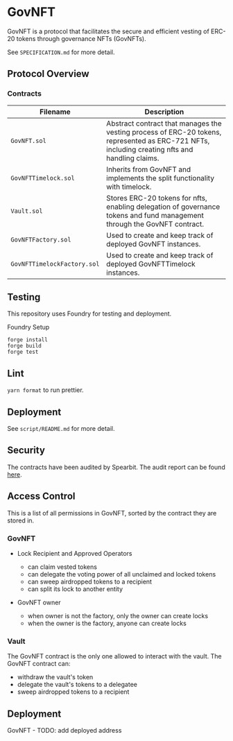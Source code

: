 # GovNFT

GovNFT is a protocol that facilitates the secure and efficient vesting of ERC-20 tokens through governance NFTs (GovNFTs).

See `SPECIFICATION.md` for more detail.

## Protocol Overview

### Contracts

| Filename                    | Description                                                                                                                                    |
| --------------------------- | ---------------------------------------------------------------------------------------------------------------------------------------------- |
| `GovNFT.sol`                | Abstract contract that manages the vesting process of ERC-20 tokens, represented as ERC-721 NFTs, including creating nfts and handling claims. |
| `GovNFTTimelock.sol`        | Inherits from GovNFT and implements the split functionality with timelock.                                                                     |
| `Vault.sol`                 | Stores ERC-20 tokens for nfts, enabling delegation of governance tokens and fund management through the GovNFT contract.                       |
| `GovNFTFactory.sol`         | Used to create and keep track of deployed GovNFT instances.                                                                                    |
| `GovNFTTimelockFactory.sol` | Used to create and keep track of deployed GovNFTTimelock instances.                                                                            |

## Testing

This repository uses Foundry for testing and deployment.

Foundry Setup

```
forge install
forge build
forge test
```

## Lint

`yarn format` to run prettier.

## Deployment

See `script/README.md` for more detail.

## Security

The contracts have been audited by Spearbit. The audit report can be found [here](https://cantina.xyz/portfolio/aa79aa69-8468-442d-bfbb-b403de36edec).

## Access Control

This is a list of all permissions in GovNFT, sorted by the contract they are stored in.

### GovNFT

- Lock Recipient and Approved Operators

  - can claim vested tokens
  - can delegate the voting power of all unclaimed and locked tokens
  - can sweep airdropped tokens to a recipient
  - can split its lock to another entity

- GovNFT owner
  - when owner is not the factory, only the owner can create locks
  - when the owner is the factory, anyone can create locks

### Vault

The GovNFT contract is the only one allowed to interact with the vault.
The GovNFT contract can:

- withdraw the vault's token
- delegate the vault's tokens to a delegatee
- sweep airdropped tokens to a recipient

## Deployment

GovNFT - TODO: add deployed address
